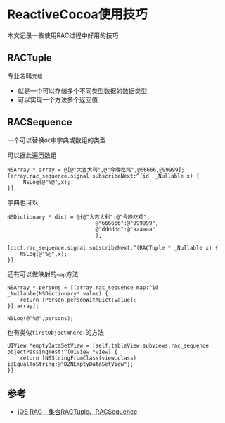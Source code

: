 # ReactiveCocoa使用技巧

本文记录一些使用RAC过程中好用的技巧
## RACTuple
专业名叫`元组`

- 就是一个可以存储多个不同类型数据的数据类型
- 可以实现一个方法多个返回值

## RACSequence

一个可以替换`OC`中字典或数组的类型

可以据此遍历数组

```
NSArray * array = @[@"大吉大利",@"今晚吃鸡",@66666,@99999];
[array.rac_sequence.signal subscribeNext:^(id  _Nullable x) {
	 NSLog(@"%@",x);
}];
```

字典也可以

```
NSDictionary * dict = @{@"大吉大利":@"今晚吃鸡",
                            @"666666":@"999999",
                            @"dddddd":@"aaaaaa"
                            };
    
[dict.rac_sequence.signal subscribeNext:^(RACTuple * _Nullable x) {
	NSLog(@"%@",x);
}];
```

还有可以做映射的`map`方法

```
NSArray * persons = [[array.rac_sequence map:^id _Nullable(NSDictionary* value) {
	return [Person personWithDict:value];
}] array];
    
NSLog(@"%@",persons);
```

也有类似`firstObjectWhere:`的方法

```
UIView *emptyDataSetView = [self.tableView.subviews.rac_sequence objectPassingTest:^(UIView *view) {
	return [NSStringFromClass(view.class) isEqualToString:@"DZNEmptyDataSetView"];
}];
```

## 参考

- [iOS RAC - 集合RACTuple、RACSequence](https://www.jianshu.com/p/a57060bf6158)